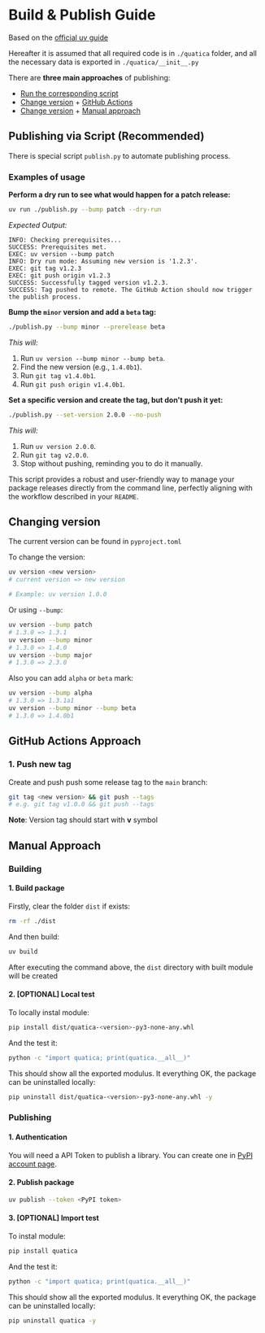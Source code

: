 # Build & Publish Guide

Based on the [official uv guide](https://docs.astral.sh/uv/guides/package/)

Hereafter it is assumed that all required code is in `./quatica` folder, and all the necessary data is exported in `./quatica/__init__.py`

There are **three main approaches** of publishing:

- [Run the corresponding script](#publishing-via-script-recommended)
- [Change version](#changing-version) + [GitHub Actions](#github-actions-approach)
- [Change version](#changing-version) + [Manual approach](#manual-approach)

## Publishing via Script (Recommended)

There is special script `publish.py` to automate publishing process.

### Examples of usage

**Perform a dry run to see what would happen for a patch release:**

```bash
uv run ./publish.py --bump patch --dry-run
```

_Expected Output:_

```
INFO: Checking prerequisites...
SUCCESS: Prerequisites met.
EXEC: uv version --bump patch
INFO: Dry run mode: Assuming new version is '1.2.3'.
EXEC: git tag v1.2.3
EXEC: git push origin v1.2.3
SUCCESS: Successfully tagged version v1.2.3.
SUCCESS: Tag pushed to remote. The GitHub Action should now trigger the publish process.
```

**Bump the `minor` version and add a `beta` tag:**

```bash
./publish.py --bump minor --prerelease beta
```

_This will:_

1. Run `uv version --bump minor --bump beta`.
2. Find the new version (e.g., `1.4.0b1`).
3. Run `git tag v1.4.0b1`.
4. Run `git push origin v1.4.0b1`.

**Set a specific version and create the tag, but don't push it yet:**

```bash
./publish.py --set-version 2.0.0 --no-push
```

_This will:_

1. Run `uv version 2.0.0`.
2. Run `git tag v2.0.0`.
3. Stop without pushing, reminding you to do it manually.

This script provides a robust and user-friendly way to manage your package releases directly from the command line, perfectly aligning with the workflow described in your `README`.

## Changing version

The current version can be found in `pyproject.toml`

To change the version:

```bash
uv version <new version>
# current version => new version

# Example: uv version 1.0.0
```

Or using `--bump`:

```bash
uv version --bump patch
# 1.3.0 => 1.3.1
uv version --bump minor
# 1.3.0 => 1.4.0
uv version --bump major
# 1.3.0 => 2.3.0
```

Also you can add `alpha` or `beta` mark:

```bash
uv version --bump alpha
# 1.3.0 => 1.3.1a1
uv version --bump minor --bump beta
# 1.3.0 => 1.4.0b1
```

## GitHub Actions Approach

### 1. Push new tag

Create and push push some release tag to the `main` branch:

```bash
git tag <new version> && git push --tags
# e.g. git tag v1.0.0 && git push --tags
```

**Note**: Version tag should start with **v** symbol

## Manual Approach

### Building

#### 1. Build package

Firstly, clear the folder `dist` if exists:

```bash
rm -rf ./dist
```

And then build:

```bash
uv build
```

After executing the command above, the `dist` directory with built module will be created

#### 2. [OPTIONAL] Local test

To locally instal module:

```bash
pip install dist/quatica-<version>-py3-none-any.whl
```

And the test it:

```bash
python -c "import quatica; print(quatica.__all__)"
```

This should show all the exported modulus. It everything OK, the package can be uninstalled locally:

```bash
pip uninstall dist/quatica-<version>-py3-none-any.whl -y
```

### Publishing

#### 1. Authentication

You will need a API Token to publish a library. You can create one in [PyPI account page](https://pypi.org/manage/account/).

#### 2. Publish package

```bash
uv publish --token <PyPI token>
```

#### 3. [OPTIONAL] Import test

To instal module:

```bash
pip install quatica
```

And the test it:

```bash
python -c "import quatica; print(quatica.__all__)"
```

This should show all the exported modulus. It everything OK, the package can be uninstalled locally:

```bash
pip uninstall quatica -y
```

